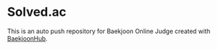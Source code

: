 # Solved.ac
This is an auto push repository for Baekjoon Online Judge created with [BaekjoonHub](https://github.com/BaekjoonHub/BaekjoonHub).
